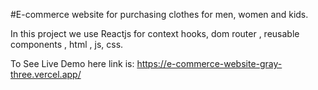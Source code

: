 #E-commerce website for purchasing clothes for men, women and kids.

In this project we use Reactjs for  context hooks, dom router , reusable components , html , js, css.

To See Live Demo here link is: https://e-commerce-website-gray-three.vercel.app/
